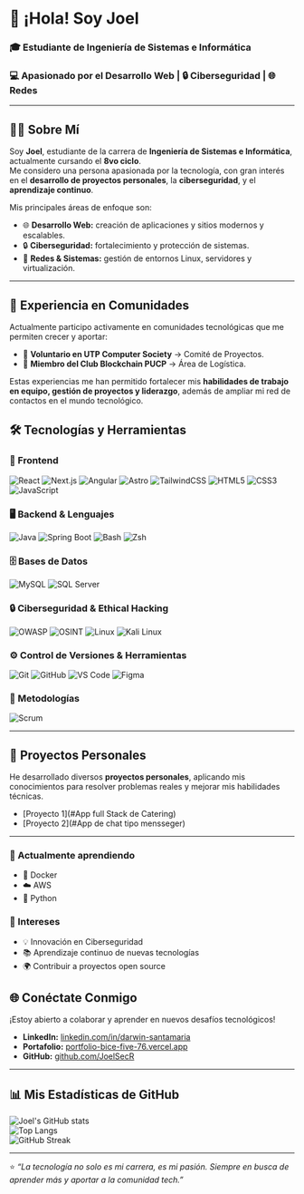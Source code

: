 # 👋 ¡Hola! Soy Joel  

### 🎓 Estudiante de Ingeniería de Sistemas e Informática  
### 💻 Apasionado por el Desarrollo Web | 🔒 Ciberseguridad | 🌐 Redes

---

## 👨‍💻 Sobre Mí  

Soy **Joel**, estudiante de la carrera de **Ingeniería de Sistemas e Informática**, actualmente cursando el **8vo ciclo**.  
Me considero una persona apasionada por la tecnología, con gran interés en el **desarrollo de proyectos personales**, la **ciberseguridad**, y el **aprendizaje continuo**.  

Mis principales áreas de enfoque son:  
- 🌐 **Desarrollo Web:** creación de aplicaciones y sitios modernos y escalables.  
- 🔒 **Ciberseguridad:** fortalecimiento y protección de sistemas.  
- 🔗 **Redes & Sistemas:** gestión de entornos Linux, servidores y virtualización.  

---


## 🤝 Experiencia en Comunidades  

Actualmente participo activamente en comunidades tecnológicas que me permiten crecer y aportar:  

- 🤝 **Voluntario en UTP Computer Society** → Comité de Proyectos.  
- 🔗 **Miembro del Club Blockchain PUCP** → Área de Logística.  

Estas experiencias me han permitido fortalecer mis **habilidades de trabajo en equipo, gestión de proyectos y liderazgo**, además de ampliar mi red de contactos en el mundo tecnológico.  


## 🛠️ Tecnologías y Herramientas  

### 🚀 Frontend  
![React](https://img.shields.io/badge/React-20232A?style=for-the-badge&logo=react&logoColor=61DAFB)
![Next.js](https://img.shields.io/badge/Next.js-000000?style=for-the-badge&logo=nextdotjs&logoColor=white)
![Angular](https://img.shields.io/badge/Angular-DD0031?style=for-the-badge&logo=angular&logoColor=white)
![Astro](https://img.shields.io/badge/Astro-FF5D01?style=for-the-badge&logo=astro&logoColor=white)
![TailwindCSS](https://img.shields.io/badge/Tailwind_CSS-38B2AC?style=for-the-badge&logo=tailwind-css&logoColor=white)
![HTML5](https://img.shields.io/badge/HTML5-E34F26?style=for-the-badge&logo=html5&logoColor=white)
![CSS3](https://img.shields.io/badge/CSS3-1572B6?style=for-the-badge&logo=css3&logoColor=white)
![JavaScript](https://img.shields.io/badge/JavaScript-F7DF1E?style=for-the-badge&logo=javascript&logoColor=black)

### 🖥️ Backend & Lenguajes  
![Java](https://img.shields.io/badge/Java-007396?style=for-the-badge&logo=openjdk&logoColor=white)
![Spring Boot](https://img.shields.io/badge/SpringBoot-6DB33F?style=for-the-badge&logo=springboot&logoColor=white)
![Bash](https://img.shields.io/badge/Bash-4EAA25?style=for-the-badge&logo=gnubash&logoColor=white)
![Zsh](https://img.shields.io/badge/Zsh-F15A24?style=for-the-badge&logo=gnubash&logoColor=white)

### 🗄️ Bases de Datos  
![MySQL](https://img.shields.io/badge/MySQL-005C84?style=for-the-badge&logo=mysql&logoColor=white)
![SQL Server](https://img.shields.io/badge/SQL_Server-CC2927?style=for-the-badge&logo=microsoftsqlserver&logoColor=white)

### 🔒 Ciberseguridad & Ethical Hacking  
![OWASP](https://img.shields.io/badge/OWASP-000000?style=for-the-badge&logo=owasp&logoColor=white)
![OSINT](https://img.shields.io/badge/OSINT-1E90FF?style=for-the-badge&logo=internetexplorer&logoColor=white)
![Linux](https://img.shields.io/badge/Linux-FCC624?style=for-the-badge&logo=linux&logoColor=black)
![Kali Linux](https://img.shields.io/badge/Kali_Linux-557C94?style=for-the-badge&logo=kalilinux&logoColor=white)

### ⚙️ Control de Versiones & Herramientas  
![Git](https://img.shields.io/badge/Git-F05032?style=for-the-badge&logo=git&logoColor=white)
![GitHub](https://img.shields.io/badge/GitHub-181717?style=for-the-badge&logo=github&logoColor=white)
![VS Code](https://img.shields.io/badge/VS_Code-0078D4?style=for-the-badge&logo=visualstudiocode&logoColor=white)
![Figma](https://img.shields.io/badge/Figma-F24E1E?style=for-the-badge&logo=figma&logoColor=white)

### 📌 Metodologías  
![Scrum](https://img.shields.io/badge/Scrum-6DB33F?style=for-the-badge&logo=trello&logoColor=white)

---

## 📌 Proyectos Personales  

He desarrollado diversos **proyectos personales**, aplicando mis conocimientos para resolver problemas reales y mejorar mis habilidades técnicas.  

- [Proyecto 1](#App full Stack de Catering)  
- [Proyecto 2](#App de chat tipo mensseger)  

---

### 📖 Actualmente aprendiendo
- 🐳 Docker
- ☁️ AWS
- 🐍 Python

### 🎯 Intereses
- 💡 Innovación en Ciberseguridad
- 📚 Aprendizaje continuo de nuevas tecnologías
- 🌍 Contribuir a proyectos open source


## 🌐 Conéctate Conmigo  

¡Estoy abierto a colaborar y aprender en nuevos desafíos tecnológicos!  

- **LinkedIn:** [linkedin.com/in/darwin-santamaria](https://www.linkedin.com/in/darwin-santamaria/)  
- **Portafolio:** [portfolio-bice-five-76.vercel.app](https://portfolio-bice-five-76.vercel.app/)  
- **GitHub:** [github.com/JoelSecR](https://github.com/JoelSecR)  

---


## 📊 Mis Estadísticas de GitHub  

![Joel's GitHub stats](https://github-readme-stats.vercel.app/api?username=JoelSecR&show_icons=true&theme=radical)  
![Top Langs](https://github-readme-stats.vercel.app/api/top-langs/?username=JoelSecR&layout=compact&theme=radical)  
![GitHub Streak](https://github-readme-streak-stats.herokuapp.com/?user=JoelSecR&theme=radical)  

---


⭐ *“La tecnología no solo es mi carrera, es mi pasión. Siempre en busca de aprender más y aportar a la comunidad tech.”*  






